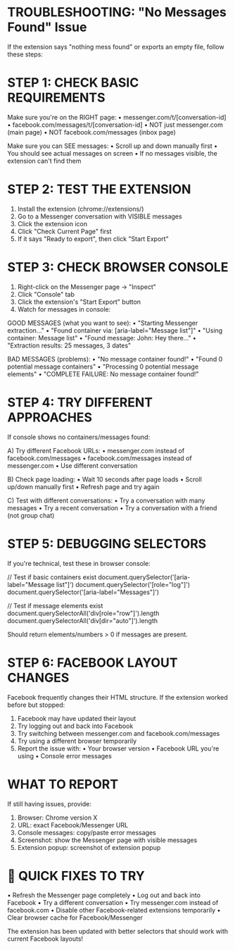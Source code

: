 # TROUBLESHOOTING: "No Messages Found" Issue

If the extension says "nothing mess found" or exports an empty file, follow these steps:

STEP 1: CHECK BASIC REQUIREMENTS
====================================

Make sure you're on the RIGHT page:
   • messenger.com/t/[conversation-id]
   • facebook.com/messages/t/[conversation-id]
   • NOT just messenger.com (main page)
   • NOT facebook.com/messages (inbox page)

Make sure you can SEE messages:
   • Scroll up and down manually first
   • You should see actual messages on screen
   • If no messages visible, the extension can't find them

STEP 2: TEST THE EXTENSION
============================

1. Install the extension (chrome://extensions/)
2. Go to a Messenger conversation with VISIBLE messages
3. Click the extension icon
4. Click "Check Current Page" first
5. If it says "Ready to export", then click "Start Export"

STEP 3: CHECK BROWSER CONSOLE
===============================

1. Right-click on the Messenger page → "Inspect"
2. Click "Console" tab
3. Click the extension's "Start Export" button
4. Watch for messages in console:

GOOD MESSAGES (what you want to see):
• "Starting Messenger extraction..."
• "Found container via: [aria-label="Message list"]"
• "Using container: Message list"
• "Found message: John: Hey there..."
• "Extraction results: 25 messages, 3 dates"

BAD MESSAGES (problems):
• "No message container found!"
• "Found 0 potential message containers"
• "Processing 0 potential message elements"
• "COMPLETE FAILURE: No message container found!"

STEP 4: TRY DIFFERENT APPROACHES
==================================

If console shows no containers/messages found:

A) Try different Facebook URLs:
   • messenger.com instead of facebook.com/messages
   • facebook.com/messages instead of messenger.com
   • Use different conversation

B) Check page loading:
   • Wait 10 seconds after page loads
   • Scroll up/down manually first
   • Refresh page and try again

C) Test with different conversations:
   • Try a conversation with many messages
   • Try a recent conversation
   • Try a conversation with a friend (not group chat)

STEP 5: DEBUGGING SELECTORS
=============================

If you're technical, test these in browser console:

// Test if basic containers exist
document.querySelector('[aria-label="Message list"]')
document.querySelector('[role="log"]')  
document.querySelector('[aria-label="Messages"]')

// Test if message elements exist
document.querySelectorAll('div[role="row"]').length
document.querySelectorAll('div[dir="auto"]').length

Should return elements/numbers > 0 if messages are present.

STEP 6: FACEBOOK LAYOUT CHANGES
==================================

Facebook frequently changes their HTML structure. If the extension worked before but stopped:

1. Facebook may have updated their layout
2. Try logging out and back into Facebook
3. Try switching between messenger.com and facebook.com/messages
4. Try using a different browser temporarily
5. Report the issue with:
   • Your browser version
   • Facebook URL you're using
   • Console error messages

WHAT TO REPORT
================

If still having issues, provide:

1. Browser: Chrome version X
2. URL: exact Facebook/Messenger URL
3. Console messages: copy/paste error messages
4. Screenshot: show the Messenger page with visible messages
5. Extension popup: screenshot of extension popup

🚀 QUICK FIXES TO TRY
====================

• Refresh the Messenger page completely
• Log out and back into Facebook
• Try a different conversation
• Try messenger.com instead of facebook.com
• Disable other Facebook-related extensions temporarily
• Clear browser cache for Facebook/Messenger

The extension has been updated with better selectors that should work with current Facebook layouts!
